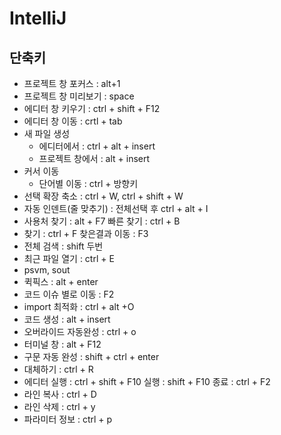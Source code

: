 # IntelliJ

## 단축키

- 프로젝트 창 포커스 : alt+1
- 프로젝트 창 미리보기 : space
- 에디터 창 키우기 : ctrl + shift + F12
- 에디터 창 이동 : crtl + tab
- 새 파일 생성
  - 에디터에서 : ctrl + alt + insert
  - 프로젝트 창에서 : alt + insert
- 커서 이동
  - 단어별 이동 : ctrl + 방향키
- 선택 확장 축소 : ctrl + W, ctrl + shift + W
- 자동 인덴트(줄 맞추기) : 전체선택 후 ctrl + alt + I
- 사용처 찾기 : alt + F7    빠른 찾기 : ctrl + B
- 찾기 : ctrl  + F    찾은결과 이동 : F3
- 전체 검색 : shift 두번
- 최근 파일 열기 : ctrl + E
- psvm, sout
- 퀵픽스 : alt + enter
- 코드 이슈 별로 이동 : F2
- import 최적화 : ctrl + alt +O
- 코드 생성 : alt + insert
- 오버라이드 자동완성 : ctrl + o
- 터미널 창 : alt + F12
- 구문 자동 완성 : shift + ctrl + enter
- 대체하기 : ctrl + R
- 에디터 실행 : ctrl + shift + F10    실행 : shift + F10    종료 : ctrl + F2
- 라인 복사 : ctrl + D
- 라인 삭제 : ctrl + y
- 파라미터 정보 : ctrl + p


